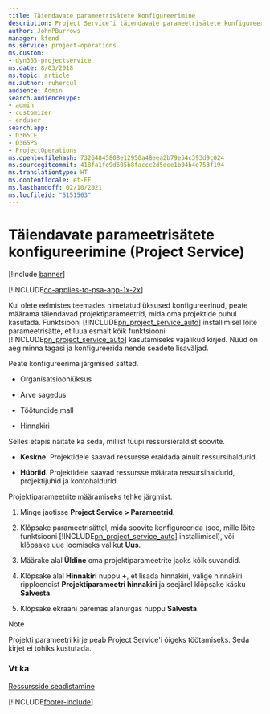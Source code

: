 ```yaml
---
title: Täiendavate parameetrisätete konfigureerimine
description: Project Service'i täiendavate parameetrisätete konfigureerimine
author: JohnPBurrows
manager: kfend
ms.service: project-operations
ms.custom:
- dyn365-projectservice
ms.date: 8/03/2018
ms.topic: article
ms.author: ruhercul
audience: Admin
search.audienceType:
- admin
- customizer
- enduser
search.app:
- D365CE
- D365PS
- ProjectOperations
ms.openlocfilehash: 73264845808e12950a48eea2b79e54c393d9c024
ms.sourcegitcommit: 418fa1fe9d605b8faccc2d5dee1b04b4e753f194
ms.translationtype: HT
ms.contentlocale: et-EE
ms.lasthandoff: 02/10/2021
ms.locfileid: "5151563"
---
```

# <a name="configure-additional-parameter-settings-project-service"></a>Täiendavate parameetrisätete konfigureerimine (Project Service)

[!include [banner](../includes/psa-now-project-operations.md)]

[!INCLUDE[cc-applies-to-psa-app-1x-2x](../includes/cc-applies-to-psa-app-1x-2x.md)]

Kui olete eelmistes teemades nimetatud üksused konfigureerinud, peate määrama täiendavad projektiparameetrid, mida oma projektide puhul kasutada. Funktsiooni [!INCLUDE[pn_project_service_auto](../includes/pn-project-service-auto.md)] installimisel lõite parameetrisätte, et luua esmalt kõik funktsiooni [!INCLUDE[pn_project_service_auto](../includes/pn-project-service-auto.md)] kasutamiseks vajalikud kirjed. Nüüd on aeg minna tagasi ja konfigureerida nende seadete lisaväljad.  
  
 Peate konfigureerima järgmised sätted.  
  
-   Organisatsiooniüksus  
  
-   Arve sagedus  
  
-   Töötundide mall  
  
-   Hinnakiri  
 
Selles etapis näitate ka seda, millist tüüpi ressursieraldist soovite.  
  
- **Keskne**. Projektidele saavad ressursse eraldada ainult ressursihaldurid.  
  
- **Hübriid**. Projektidele saavad ressursse määrata ressursihaldurid, projektijuhid ja kontohaldurid.  
  
 
Projektiparameetrite määramiseks tehke järgmist.  
  
1. Minge jaotisse **Project Service > Parameetrid**.  
  
2. Klõpsake parameetrisättel, mida soovite konfigureerida (see, mille lõite funktsiooni [!INCLUDE[pn_project_service_auto](../includes/pn-project-service-auto.md)] installimisel), või klõpsake uue loomiseks valikut **Uus**.  
  
3. Määrake alal **Üldine** oma projektiparameetrite jaoks kõik suvandid.  
  
4. Klõpsake alal **Hinnakiri** nuppu **+**, et lisada hinnakiri, valige hinnakiri ripploendist **Projektiparameetri hinnakiri** ja seejärel klõpsake käsku **Salvesta**.  
  
5. Klõpsake ekraani paremas alanurgas nuppu **Salvesta**.  

> [!NOTE]
> Projekti parameetri kirje peab Project Service'i õigeks töötamiseks. Seda kirjet ei tohiks kustutada.

### <a name="see-also"></a>Vt ka  
 [Ressursside seadistamine](../psa/set-up-resources.md)


[!INCLUDE[footer-include](../includes/footer-banner.md)]